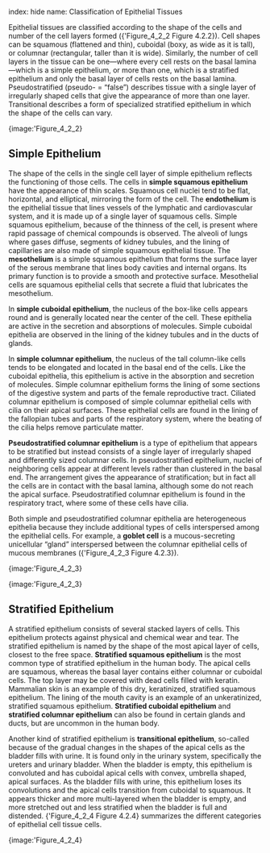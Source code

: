 index: hide
name: Classification of Epithelial Tissues

Epithelial tissues are classified according to the shape of the cells and number of the cell layers formed ({'Figure_4_2_2 Figure 4.2.2}). Cell shapes can be squamous (flattened and thin), cuboidal (boxy, as wide as it is tall), or columnar (rectangular, taller than it is wide). Similarly, the number of cell layers in the tissue can be one—where every cell rests on the basal lamina—which is a simple epithelium, or more than one, which is a stratified epithelium and only the basal layer of cells rests on the basal lamina. Pseudostratified (pseudo- = “false”) describes tissue with a single layer of irregularly shaped cells that give the appearance of more than one layer. Transitional describes a form of specialized stratified epithelium in which the shape of the cells can vary.


{image:'Figure_4_2_2}
        

## Simple Epithelium

The shape of the cells in the single cell layer of simple epithelium reflects the functioning of those cells. The cells in  **simple squamous epithelium** have the appearance of thin scales. Squamous cell nuclei tend to be flat, horizontal, and elliptical, mirroring the form of the cell. The  **endothelium** is the epithelial tissue that lines vessels of the lymphatic and cardiovascular system, and it is made up of a single layer of squamous cells. Simple squamous epithelium, because of the thinness of the cell, is present where rapid passage of chemical compounds is observed. The alveoli of lungs where gases diffuse, segments of kidney tubules, and the lining of capillaries are also made of simple squamous epithelial tissue. The  **mesothelium** is a simple squamous epithelium that forms the surface layer of the serous membrane that lines body cavities and internal organs. Its primary function is to provide a smooth and protective surface. Mesothelial cells are squamous epithelial cells that secrete a fluid that lubricates the mesothelium.

In  **simple cuboidal epithelium**, the nucleus of the box-like cells appears round and is generally located near the center of the cell. These epithelia are active in the secretion and absorptions of molecules. Simple cuboidal epithelia are observed in the lining of the kidney tubules and in the ducts of glands.

In  **simple columnar epithelium**, the nucleus of the tall column-like cells tends to be elongated and located in the basal end of the cells. Like the cuboidal epithelia, this epithelium is active in the absorption and secretion of molecules. Simple columnar epithelium forms the lining of some sections of the digestive system and parts of the female reproductive tract. Ciliated columnar epithelium is composed of simple columnar epithelial cells with cilia on their apical surfaces. These epithelial cells are found in the lining of the fallopian tubes and parts of the respiratory system, where the beating of the cilia helps remove particulate matter.

 **Pseudostratified columnar epithelium** is a type of epithelium that appears to be stratified but instead consists of a single layer of irregularly shaped and differently sized columnar cells. In pseudostratified epithelium, nuclei of neighboring cells appear at different levels rather than clustered in the basal end. The arrangement gives the appearance of stratification; but in fact all the cells are in contact with the basal lamina, although some do not reach the apical surface. Pseudostratified columnar epithelium is found in the respiratory tract, where some of these cells have cilia.

Both simple and pseudostratified columnar epithelia are heterogeneous epithelia because they include additional types of cells interspersed among the epithelial cells. For example, a  **goblet cell** is a mucous-secreting unicellular “gland” interspersed between the columnar epithelial cells of mucous membranes ({'Figure_4_2_3 Figure 4.2.3}).


{image:'Figure_4_2_3}
        
{image:'Figure_4_2_3}
        

## Stratified Epithelium

A stratified epithelium consists of several stacked layers of cells. This epithelium protects against physical and chemical wear and tear. The stratified epithelium is named by the shape of the most apical layer of cells, closest to the free space.  **Stratified squamous epithelium** is the most common type of stratified epithelium in the human body. The apical cells are squamous, whereas the basal layer contains either columnar or cuboidal cells. The top layer may be covered with dead cells filled with keratin. Mammalian skin is an example of this dry, keratinized, stratified squamous epithelium. The lining of the mouth cavity is an example of an unkeratinized, stratified squamous epithelium.  **Stratified cuboidal epithelium** and  **stratified columnar epithelium** can also be found in certain glands and ducts, but are uncommon in the human body.

Another kind of stratified epithelium is  **transitional epithelium**, so-called because of the gradual changes in the shapes of the apical cells as the bladder fills with urine. It is found only in the urinary system, specifically the ureters and urinary bladder. When the bladder is empty, this epithelium is convoluted and has cuboidal apical cells with convex, umbrella shaped, apical surfaces. As the bladder fills with urine, this epithelium loses its convolutions and the apical cells transition from cuboidal to squamous. It appears thicker and more multi-layered when the bladder is empty, and more stretched out and less stratified when the bladder is full and distended. {'Figure_4_2_4 Figure 4.2.4} summarizes the different categories of epithelial cell tissue cells.


{image:'Figure_4_2_4}
        
